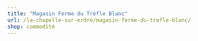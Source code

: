 ```yaml
---
title: "Magasin Ferme du Trèfle Blanc"
url: /la-chapelle-sur-erdre/magasin-ferme-du-trefle-blanc/
shop: commodité
---
```

